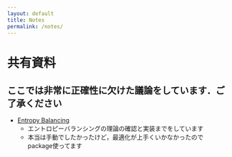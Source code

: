 ```yaml
---
layout: default
title: Notes
permalink: /notes/
---
```


# 共有資料
## ここでは非常に正確性に欠けた議論をしています．ご了承ください

- [Entropy Balancing](/notes/entropy_balancing.html)
  - エントロピーバランシングの理論の確認と実装までをしています
  - 本当は手動でしたかったけど，最適化が上手くいかなかったのでpackage使ってます
